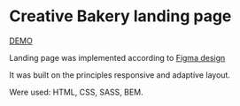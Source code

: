 # Creative Bakery landing page

[DEMO](https://dimashm.github.io/layout_creativeBakery/)

Landing page was implemented according to [Figma design](https://www.figma.com/file/dY3izAm0Vspsmra4lQWQIP/Bakerlab-FE-students?node-id=0%3A1)

It was built on the principles responsive and adaptive layout.

Were used: HTML, CSS, SASS, BEM.

